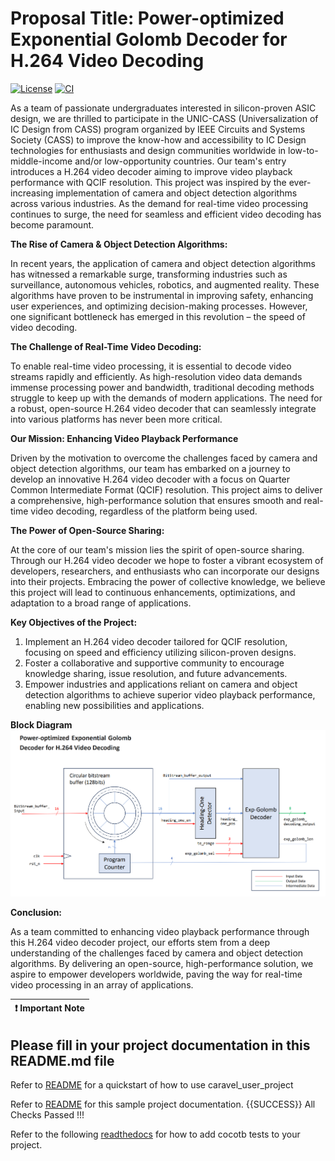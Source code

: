 # Proposal Title: Power-optimized Exponential Golomb Decoder for H.264 Video Decoding

[![License](https://img.shields.io/badge/License-Apache%202.0-blue.svg)](https://opensource.org/licenses/Apache-2.0) [![CI](https://github.com/SCOUT-ELITE/H.264_Decoder/actions/workflows/user_project_ci.yml/badge.svg)](https://github.com/SCOUT-ELITE/H.264_Decoder/actions/workflows/user_project_ci.yml)

As a team of passionate undergraduates interested in silicon-proven ASIC design, we are thrilled to participate in the UNIC-CASS (Universalization of IC Design from CASS) program organized by IEEE Circuits and Systems Society (CASS) to improve the know-how and accessibility to IC Design technologies for enthusiasts and design communities worldwide in low-to-middle-income and/or low-opportunity countries. Our team's entry introduces a H.264 video decoder aiming to improve video playback performance with QCIF resolution. This project was inspired by the ever-increasing implementation of camera and object detection algorithms across various industries. As the demand for real-time video processing continues to surge, the need for seamless and efficient video decoding has become paramount.

**The Rise of Camera & Object Detection Algorithms:**

In recent years, the application of camera and object detection algorithms has witnessed a remarkable surge, transforming industries such as surveillance, autonomous vehicles, robotics, and augmented reality. These algorithms have proven to be instrumental in improving safety, enhancing user experiences, and optimizing decision-making processes. However, one significant bottleneck has emerged in this revolution – the speed of video decoding.

**The Challenge of Real-Time Video Decoding:**

To enable real-time video processing, it is essential to decode video streams rapidly and efficiently. As high-resolution video data demands immense processing power and bandwidth, traditional decoding methods struggle to keep up with the demands of modern applications. The need for a robust, open-source H.264 video decoder that can seamlessly integrate into various platforms has never been more critical.

**Our Mission: Enhancing Video Playback Performance**

Driven by the motivation to overcome the challenges faced by camera and object detection algorithms, our team has embarked on a journey to develop an innovative H.264 video decoder with a focus on Quarter Common Intermediate Format (QCIF) resolution. This project aims to deliver a comprehensive, high-performance solution that ensures smooth and real-time video decoding, regardless of the platform being used.

**The Power of Open-Source Sharing:**

At the core of our team's mission lies the spirit of open-source sharing. Through our H.264 video decoder we hope to foster a vibrant ecosystem of developers, researchers, and enthusiasts who can incorporate our designs into their projects. Embracing the power of collective knowledge, we believe this project will lead to continuous enhancements, optimizations, and adaptation to a broad range of applications.

**Key Objectives of the Project:**

1. Implement an H.264 video decoder tailored for QCIF resolution, focusing on speed and efficiency utilizing silicon-proven designs.
2. Foster a collaborative and supportive community to encourage knowledge sharing, issue resolution, and future advancements.
3. Empower industries and applications reliant on camera and object detection algorithms to achieve superior video playback performance, enabling new possibilities and applications.

**Block Diagram**
![Screenshot](docs/block_diagram.png)

**Conclusion:**

As a team committed to enhancing video playback performance through this H.264 video decoder project, our efforts stem from a deep understanding of the challenges faced by camera and object detection algorithms. By delivering an open-source, high-performance solution, we aspire to empower developers worldwide, paving the way for real-time video processing in an array of applications.


| :exclamation: Important Note            |
|-----------------------------------------|

## Please fill in your project documentation in this README.md file 

Refer to [README](docs/source/index.rst#section-quickstart) for a quickstart of how to use caravel_user_project

Refer to [README](docs/source/index.rst) for this sample project documentation. {{SUCCESS}} All Checks Passed !!!


Refer to the following [readthedocs](https://caravel-sim-infrastructure.readthedocs.io/en/latest/index.html) for how to add cocotb tests to your project. 
